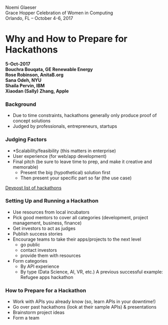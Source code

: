 Noemi Glaeser  
Grace Hopper Celebration of Women in Computing  
Orlando, FL – October 4-6, 2017

# Why and How to Prepare for Hackathons
**5-Oct-2017  
Bouchra Bouqata, GE Renewable Energy  
Rose Robinson, AnitaB.org  
Sana Odeh, NYU  
Shaila Pervin, IBM  
Xiaodan (Sally) Zhang, Apple**

### Background
- Due to time constraints, hackathons generally only produce proof of concept solutions 
- Judged by professionals, entrepreneurs, startups

### Judging Factors
- \*Scalability/feasibility (this matters in enterprise)
- User experience (for web/app development)
- Final pitch (be sure to leave time to prep, and make it creative and memorable)
  - Present the big (hypothetical) solution first
  - Then present your specific part so far (the use case)

[Devpost list of hackathons](https://devpost.com/hackathons)

### Setting Up and Running a Hackathon
- Use resources from local incubators
- Pick good mentors to cover all categories (development, project management, business, finance)
- Get investors to act as judges
- Publish success stories
- Encourage teams to take their apps/projects to the next level
  - go public
  - contact investors
  - provide them with resources
- Form categories
  - By API experience
  - By type (Data Science, AI, VR, etc.)
A previous successful example: Refugee apps hackathon

### How to Prepare for a Hackathon
- Work with APIs you already know (so, learn APIs in your downtime!)
- Go over past hackathons (look at their sample APIs) & presentations
- Brainstorm project ideas
- Form a team
